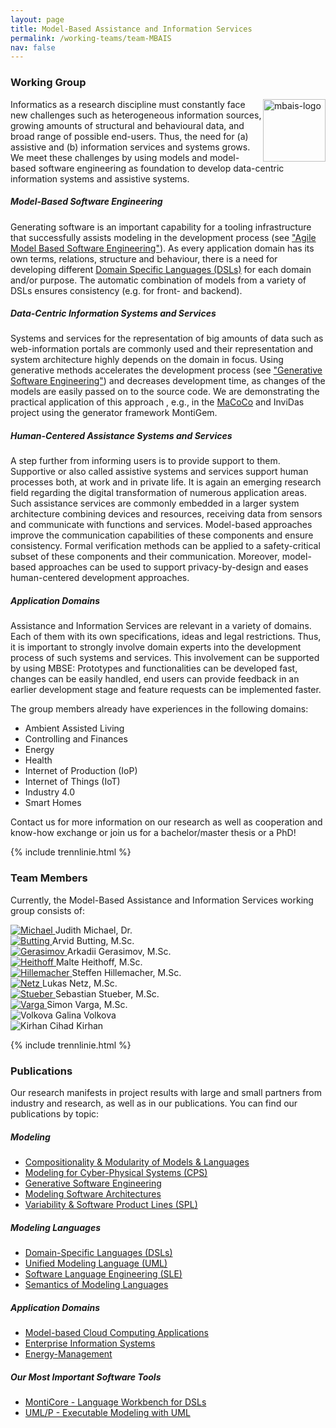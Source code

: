 ```yaml
---
layout: page
title: Model-Based Assistance and Information Services
permalink: /working-teams/team-MBAIS
nav: false
---
```


### Working Group

<img src="../../assets/img/SE_MBAIS_logo.png" alt="mbais-logo" style="float: right; height: 100px;">

Informatics as a research discipline must constantly face new challenges such
as heterogeneous information sources, growing amounts of structural and
behavioural data, and broad range of possible end-users. Thus, the need for
(a) assistive and (b) information services and systems grows. We meet these
challenges by using models and model-based software engineering as foundation
to develop data-centric information systems and assistive systems.


<h5 style="font-weight: bold"> Model-Based Software Engineering </h5>

Generating software is an important capability for a tooling
infrastructure that successfully assists modeling in the development
process (see ["Agile Model Based Software Engineering"](../research/Agile-MBSE)). As
every application domain has its own terms, relations, structure
and behaviour, there is a need for developing different [Domain
Specific Languages (DSLs)](../research/Domain-Specific-Languages)
for each domain and/or purpose. The automatic
combination of models from a variety of DSLs ensures consistency
(e.g. for front- and backend).

<h5 style="font-weight: bold"> Data-Centric Information Systems and Services </h5>

Systems and services for the representation of big amounts of data such
as web-information portals are commonly used and their representation and
system architecture highly depends on the domain in focus. Using generative
methods accelerates the development process (see ["Generative
Software Engineering"](../research/Generative-SE)) and decreases development time, as changes of the
models are easily passed on to the source code. We are demonstrating the
practical application of this approach , e.g., in the [MaCoCo](../projects/MaCoCo) and InviDas
project using the generator framework MontiGem.

<h5 style="font-weight: bold"> Human-Centered Assistance Systems and Services </h5>

A step further from informing users is to provide support to them.
Supportive or also called assistive systems and services support human
processes both, at work and in private life. It is again an emerging research
field regarding the digital transformation of numerous application areas.
Such assistance services are commonly embedded in a larger system architecture
combining devices and resources, receiving data from sensors and communicate
with functions and services. Model-based approaches improve the communication
capabilities of these components and ensure consistency. Formal verification
methods can be applied to a safety-critical subset of these components and
their communication. Moreover, model-based approaches can be used to support
privacy-by-design and eases human-centered development approaches.

<h5 style="font-weight: bold"> Application Domains </h5>

Assistance and Information Services are relevant in a variety of domains.
Each of them with its own specifications, ideas and legal restrictions.
Thus, it is important to strongly involve domain experts into the development
process of such systems and services. This involvement can be supported by
using MBSE: Prototypes and functionalities can be developed fast, changes
can be easily handled, end users can provide feedback in an earlier development
stage and feature requests can be implemented faster.

The group members already have experiences in the following domains:

- Ambient Assisted Living
- Controlling and Finances
- Energy
- Health
- Internet of Production (IoP)
- Internet of Things (IoT)
- Industry 4.0
- Smart Homes

Contact us for more information on our research as well as cooperation and
know-how exchange or join us for a bachelor/master thesis or a PhD!

{% include trennlinie.html %}

### Team Members

Currently, the Model-Based Assistance and Information Services working group consists of:

<div class="container">
    <div class="row d-flex justify-content-center">
        <div class="col-lg-2 col-md-6">
            <a href="https://www.se-rwth.de/staff/michael/">
                <img class="staff-pics team-pics-design z-depth-1"  
                     src="../../assets/img/teams/michael.jpeg" 
                     alt="Michael">
            </a>
            <span class="span-text-team-pics">Judith Michael, Dr.</span>
        </div>
        <div class="col-lg-2 col-md-6">
            <a href="https://www.se-rwth.de/staff/butting/">
                <img class="staff-pics team-pics-design z-depth-1"  
                    src="../../assets/img/teams/butting.jpeg" 
                    alt="Butting">
            </a>
            <span class="span-text-team-pics">Arvid Butting, M.Sc.</span>
        </div>
        <div class="col-lg-2 col-md-6">
            <a href="https://www.se-rwth.de/staff/gerasimov/">
                <img class="staff-pics team-pics-design z-depth-1"  
                    src="../../assets/img/teams/anonymous.jpeg" 
                    alt="Gerasimov">
            </a>
            <span class="span-text-team-pics">Arkadii Gerasimov, M.Sc.</span>
        </div>
        <div class="col-lg-2 col-md-6">
            <a href="https://www.se-rwth.de/staff/heithoff/">
                <img class="staff-pics team-pics-design z-depth-1"  
                src="../../assets/img/teams/anonymous.jpeg" 
                alt="Heithoff">
            </a>
            <span class="span-text-team-pics">Malte Heithoff, M.Sc.</span>
        </div>
        <div class="col-lg-2 col-md-6">
            <a href="https://www.se-rwth.de/staff/hillemacher/">
                <img class="staff-pics team-pics-design z-depth-1"  
                    src="../../assets/img/teams/hillemacher.jpeg" 
                    alt="Hillemacher">
            </a>
            <span class="span-text-team-pics">Steffen Hillemacher, M.Sc.</span>
        </div>
    </div>
    <div class="row d-flex justify-content-center">
        <div class="col-lg-2 col-md-6">
            <a href="https://www.se-rwth.de/staff/netz/">
                <img class="staff-pics team-pics-design z-depth-1"  
                    src="../../assets/img/teams/netz.jpeg" 
                    alt="Netz">
            </a>
            <span class="span-text-team-pics">Lukas Netz, M.Sc.</span>
        </div>
        <div class="col-lg-2 col-md-6">
            <a href="https://www.se-rwth.de/staff/stueber/">
                <img class="staff-pics team-pics-design z-depth-1"  
                    src="../../assets/img/teams/anonymous.jpeg" 
                    alt="Stueber">
            </a>
            <span class="span-text-team-pics">Sebastian Stueber, M.Sc.</span>
        </div>
        <div class="col-lg-2 col-md-6">
            <a href="https://www.se-rwth.de/staff/varga/">
                <img class="staff-pics team-pics-design z-depth-1"  
                    src="../../assets/img/teams/varga.jpeg" 
                    alt="Varga">
            </a>
            <span class="span-text-team-pics">Simon Varga, M.Sc.</span>
        </div>
        <div class="col-lg-2 col-md-6">
            <img class="staff-pics team-pics-design z-depth-1"  
                src="../../assets/img/teams/anonymous.jpeg" 
                alt="Volkova">
            <span class="span-text-team-pics">Galina Volkova</span>
        </div>
        <div class="col-lg-2 col-md-6">
            <img class="staff-pics team-pics-design z-depth-1"  src="../../assets/img/teams/anonymous.jpeg" alt="Kirhan">
            <span class="span-text-team-pics">Cihad Kirhan</span>
        </div>
    </div>
</div>

{% include trennlinie.html %}

### Publications

Our research manifests in project results with large and small partners from industry and research, as well as in our publications. You can find our publications by topic:

<h5 style="font-weight: bold"> Modeling </h5>

- [Compositionality & Modularity of Models & Languages](/research/Compositionality)
- [Modeling for Cyber-Physical Systems (CPS)](/research/Cyber-Physical-Systems)
- [Generative Software Engineering](/research/Generative-SE)
- [Modeling Software Architectures](/research/Software-Architecture)
- [Variability & Software Product Lines (SPL)](/research/Variability)

<h5 style="font-weight: bold"> Modeling Languages </h5>

- [Domain-Specific Languages (DSLs)](/research/Domain-Specific-Languages)
- [Unified Modeling Language (UML)](/research/Unified-Modeling-Language)
- [Software Language Engineering (SLE)](/research/Language-Engineering)
- [Semantics of Modeling Languages](/research/Semantics)

<h5 style="font-weight: bold"> Application Domains </h5>

- [Model-based Cloud Computing Applications](/research/Cloud)
- [Enterprise Information Systems](/research/Enterprise-Information-Systems)
- [Energy-Management](/research/Energy-Management)

<h5 style="font-weight: bold"> Our Most Important Software Tools </h5>

- [MontiCore - Language Workbench for DSLs](/research/MontiCore)
- [UML/P - Executable Modeling with UML](/research/UML-P)

